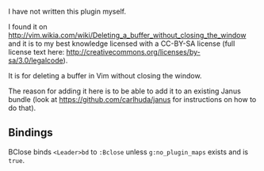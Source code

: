 I have not written this plugin myself.

I found it on http://vim.wikia.com/wiki/Deleting_a_buffer_without_closing_the_window and it is to my best knowledge licensed with a CC-BY-SA license (full license text here: http://creativecommons.org/licenses/by-sa/3.0/legalcode).

It is for deleting a buffer in Vim without closing the window.

The reason for adding it here is to be able to add it to an existing Janus bundle (look at https://github.com/carlhuda/janus for instructions on how to do that).

## Bindings

BClose binds `<Leader>bd` to `:Bclose` unless `g:no_plugin_maps` exists and is `true`.
